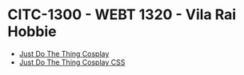 # CITC-1300 - WEBT 1320 - Vila Rai Hobbie

<ul>
<li><a href="intro_to_html/index.html" target="_blank">Just Do The Thing Cosplay</a></li> 
<li><a href="html5_intro_css/index.html" target="_blank">Just Do The Thing Cosplay CSS</a></li>
</ul>